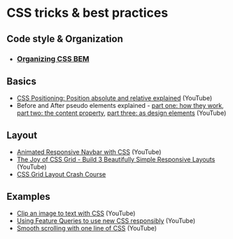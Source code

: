 # CSS tricks & best practices

## Code style & Organization

- ### [Organizing CSS BEM](organizing-css-with-bem.md)

## Basics

- [CSS Positioning: Position absolute and relative explained](https://www.youtube.com/watch?v=P6UgYq3J3Qs&t=28s) (YouTube)
- Before and After pseudo elements explained -
  [part one: how they work](https://www.youtube.com/watch?v=zGiirUiWslI),
  [part two: the content property](https://www.youtube.com/watch?v=xoRbkm8XgfQ&t=673s),
  [part three: as design elements](https://www.youtube.com/watch?v=djbtPnNmc0I&t=788s) (YouTube)

## Layout

- [Animated Responsive Navbar with CSS](https://www.youtube.com/watch?v=biOMz4puGt8) (YouTube)
- [The Joy of CSS Grid - Build 3 Beautifully Simple Responsive Layouts](https://www.youtube.com/watch?v=705XCEruZFs) (YouTube)
- [CSS Grid Layout Crash Course](https://www.youtube.com/watch?v=jV8B24rSN5o)

## Examples

- [Clip an image to text with CSS](https://www.youtube.com/watch?v=9Kr3T4Ndl-o) (YouTube)
- [Using Feature Queries to use new CSS responsibly](https://www.youtube.com/watch?v=wPI8CEoheSk) (YouTube)
- [Smooth scrolling with one line of CSS](https://www.youtube.com/watch?v=MNNr7TU7XcU) (YouTube)
